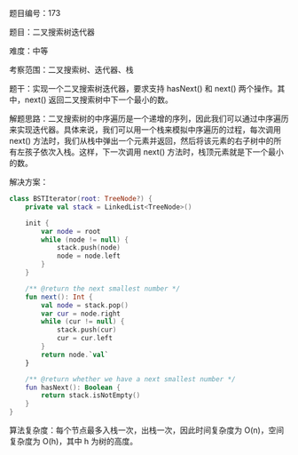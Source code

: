 题目编号：173

题目：二叉搜索树迭代器

难度：中等

考察范围：二叉搜索树、迭代器、栈

题干：实现一个二叉搜索树迭代器，要求支持 hasNext() 和 next() 两个操作。其中，next() 返回二叉搜索树中下一个最小的数。

解题思路：二叉搜索树的中序遍历是一个递增的序列，因此我们可以通过中序遍历来实现迭代器。具体来说，我们可以用一个栈来模拟中序遍历的过程，每次调用 next() 方法时，我们从栈中弹出一个元素并返回，然后将该元素的右子树中的所有左孩子依次入栈。这样，下一次调用 next() 方法时，栈顶元素就是下一个最小的数。

解决方案：

```kotlin
class BSTIterator(root: TreeNode?) {
    private val stack = LinkedList<TreeNode>()

    init {
        var node = root
        while (node != null) {
            stack.push(node)
            node = node.left
        }
    }

    /** @return the next smallest number */
    fun next(): Int {
        val node = stack.pop()
        var cur = node.right
        while (cur != null) {
            stack.push(cur)
            cur = cur.left
        }
        return node.`val`
    }

    /** @return whether we have a next smallest number */
    fun hasNext(): Boolean {
        return stack.isNotEmpty()
    }
}
```

算法复杂度：每个节点最多入栈一次，出栈一次，因此时间复杂度为 O(n)，空间复杂度为 O(h)，其中 h 为树的高度。